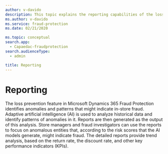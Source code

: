 ```yaml
---
author: v-davido
description: This topic explains the reporting capabilities of the loss prevention feature in Microsoft Dynamics 365 Fraud Protection.
ms.author: v-davido
ms.service: fraud-protection
ms.date: 02/21/2020

ms.topic: conceptual
search.app: 
  - Capaedac-fraudprotection
search.audienceType:
  - admin

title: Reporting
---
```


# Reporting

The loss prevention feature in Microsoft Dynamics 365 Fraud Protection identifies anomalies and patterns that might indicate in-store fraud. Adaptive artificial intelligence (AI) is used to analyze historical data and identify patterns of anomalies in it. Reports are then generated as the output of this analysis. Store managers and fraud investigators can use the reports to focus on anomalous entities that, according to the risk scores that the AI models generate, might indicate fraud. The detailed reports provide trend analysis, based on the return rate, the discount rate, and other key performance indicators (KPIs).

